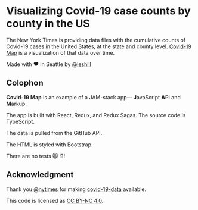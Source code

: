 # Visualizing Covid-19 case counts by county in the US

The New York Times is providing data files with the cumulative counts of Covid-19 cases in the United States, at the state and county level. [Covid-19 Map](https://covid-19-map.leshill.org) is a visualization of that data over time.

Made with :heart: in Seattle by [@leshill](https://twitter.com/leshill)

## Colophon

**Covid-19 Map** is an example of a JAM-stack app&mdash; **J**avaScript **A**PI and **M**arkup.

The app is built with React, Redux, and Redux Sagas. The source code is TypeScript.

The data is pulled from the GitHub API.

The HTML is styled with Bootstrap.

There are no tests :scream_cat: !?!

## Acknowledgment

Thank you [@nytimes](https://twitter.com/nytimes) for making [covid-19-data](https://github.com/nytimes/covid-19-data) available.

This code is licensed as [CC BY-NC 4.0](https://creativecommons.org/licenses/by-nc/4.0/).
